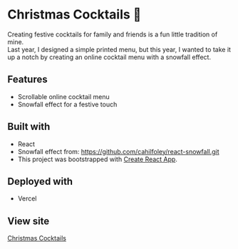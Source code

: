 # Christmas Cocktails 🎅

Creating festive cocktails for family and friends is a fun little tradition of mine. <br />
Last year, I designed a simple printed menu, but this year, I wanted to take it up a notch by creating an online cocktail menu with a snowfall effect. <br />

## Features
* Scrollable online cocktail menu
* Snowfall effect for a festive touch
  
## Built with
* React
* Snowfall effect from: https://github.com/cahilfoley/react-snowfall.git
* This project was bootstrapped with [Create React App](https://github.com/facebook/create-react-app).

  
## Deployed with 
* Vercel
  
## View site 
[Christmas Cocktails](https://christmas-cocktails-dun.vercel.app/)





